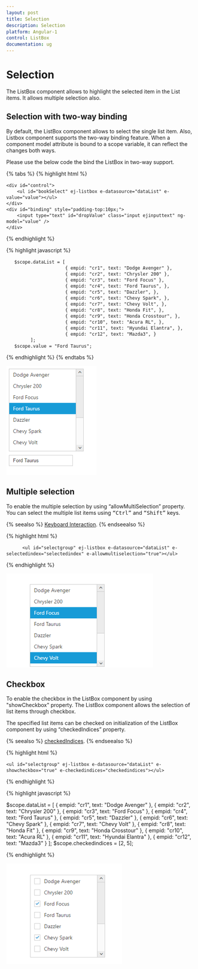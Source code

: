 ```yaml
---
layout: post
title: Selection
description: Selection
platform: Angular-1
control: ListBox
documentation: ug
---
```


# Selection

The ListBox component allows to highlight the selected item in the List items. It allows multiple selection also. 

## Selection with two-way binding

By default, the ListBox component allows to select the single list item. Also, Listbox component supports the two-way binding feature. When a component model attribute is bound to a scope variable, it can reflect the changes both ways.

Please use the below code the bind the ListBox in two-way support.

{% tabs %}
{% highlight html %}

    <div id="control">
        <ul id="bookSelect" ej-listbox e-datasource="dataList" e-value="value"></ul>
    </div>
    <div id="binding" style="padding-top:10px;">
        <input type="text" id="dropValue" class="input ejinputtext" ng-model="value" />
    </div>

{% endhighlight %}

{% highlight javascript %}

       $scope.dataList = [
                          { empid: "cr1", text: "Dodge Avenger" },
                          { empid: "cr2", text: "Chrysler 200" },
                          { empid: "cr3", text: "Ford Focus" },
                          { empid: "cr4", text: "Ford Taurus", },
                          { empid: "cr5", text: "Dazzler", },
                          { empid: "cr6", text: "Chevy Spark", },
                          { empid: "cr7", text: "Chevy Volt", },
                          { empid: "cr8", text: "Honda Fit", },
                          { empid: "cr9", text: "Honda Crosstour", },
                          { empid: "cr10", text: "Acura RL", },
                          { empid: "cr11", text: "Hyundai Elantra", },
                          { empid: "cr12", text: "Mazda3", }
             ];
       $scope.value = "Ford Taurus";     

{% endhighlight %}
{% endtabs %}

![](Selection_Images\Selection_img1.png)

## Multiple selection

To enable the multiple selection by using “allowMultiSelection” property. You can select the multiple list items using <kbd>“Ctrl”</kbd> and <kbd>“Shift”</kbd> keys.

{% seealso %} [Keyboard Interaction](http://help.syncfusion.com/angular-1/listbox/keyboard-interaction). {% endseealso %}

{% highlight html %}

          <ul id="selectgroup" ej-listbox e-datasource="dataList" e-selectedindex="selectedindex" e-allowmultiselection="true"></ul>
          
{% endhighlight %}

![](Selection_Images\Selection_img2.png)

## Checkbox

To enable the checkbox in the ListBox component by using "showCheckbox" property. The ListBox component allows the selection of list items through checkbox.

The specified list items can be checked on initialization of the ListBox component by using “checkedIndices” property. 

{% seealso %} [checkedIndices](http://helpjs.syncfusion.com/js/api/ejlistbox#members:checkedindices). {% endseealso %}

{% highlight html %}

    <ul id="selectgroup" ej-listbox e-datasource="dataList" e-showcheckbox="true" e-checkedindices="checkedindices"></ul>

{% endhighlight %}

{% highlight javascript %}

   $scope.dataList = [
                          { empid: "cr1", text: "Dodge Avenger" },
                          { empid: "cr2", text: "Chrysler 200" },
                          { empid: "cr3", text: "Ford Focus" },
                          { empid: "cr4", text: "Ford Taurus" },
                          { empid: "cr5", text: "Dazzler" },
                          { empid: "cr6", text: "Chevy Spark" },
                          { empid: "cr7", text: "Chevy Volt" },
                          { empid: "cr8", text: "Honda Fit" },
                          { empid: "cr9", text: "Honda Crosstour" },
                          { empid: "cr10", text: "Acura RL" },
                          { empid: "cr11", text: "Hyundai Elantra" },
                          { empid: "cr12", text: "Mazda3" }
             ];
  $scope.checkedindices = [2, 5];

{% endhighlight %}

![](Selection_Images\Selection_img3.png)